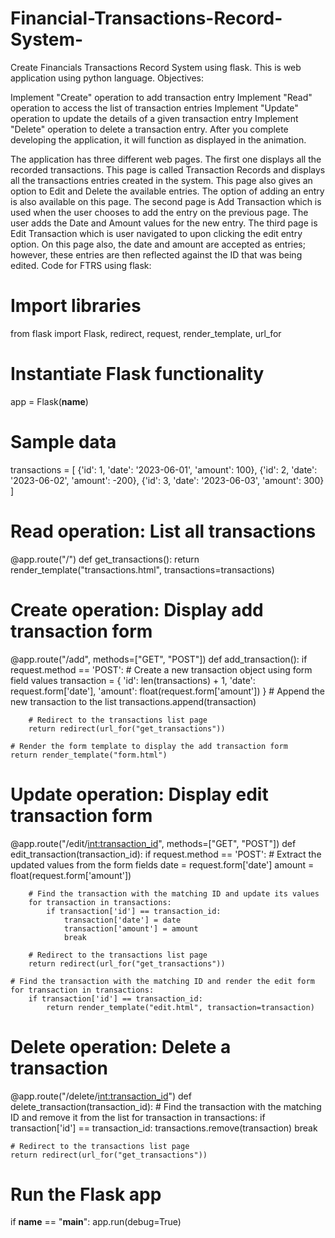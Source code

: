 # Financial-Transactions-Record-System-
Create Financials Transactions Record System using flask. This is web application using python language.
Objectives:

Implement "Create" operation to add transaction entry Implement "Read" operation to access the list of transaction entries Implement "Update" operation to update the details of a given transaction entry Implement "Delete" operation to delete a transaction entry. After you complete developing the application, it will function as displayed in the animation.

The application has three different web pages. The first one displays all the recorded transactions. This page is called Transaction Records and displays all the transactions entries created in the system. This page also gives an option to Edit and Delete the available entries. The option of adding an entry is also available on this page. The second page is Add Transaction which is used when the user chooses to add the entry on the previous page. The user adds the Date and Amount values for the new entry. The third page is Edit Transaction which is user navigated to upon clicking the edit entry option. On this page also, the date and amount are accepted as entries; however, these entries are then reflected against the ID that was being edited.
Code for FTRS using flask:
# Import libraries
from flask import Flask, redirect, request, render_template, url_for

# Instantiate Flask functionality
app = Flask(__name__)

# Sample data
transactions = [
    {'id': 1, 'date': '2023-06-01', 'amount': 100},
    {'id': 2, 'date': '2023-06-02', 'amount': -200},
    {'id': 3, 'date': '2023-06-03', 'amount': 300}
]

# Read operation: List all transactions
@app.route("/")
def get_transactions():
    return render_template("transactions.html", transactions=transactions)

# Create operation: Display add transaction form
@app.route("/add", methods=["GET", "POST"])
def add_transaction():
    if request.method == 'POST':
        # Create a new transaction object using form field values
        transaction = {
            'id': len(transactions) + 1,
            'date': request.form['date'],
            'amount': float(request.form['amount'])
        }
        # Append the new transaction to the list
        transactions.append(transaction)

        # Redirect to the transactions list page
        return redirect(url_for("get_transactions"))

    # Render the form template to display the add transaction form
    return render_template("form.html")

# Update operation: Display edit transaction form
@app.route("/edit/<int:transaction_id>", methods=["GET", "POST"])
def edit_transaction(transaction_id):
    if request.method == 'POST':
        # Extract the updated values from the form fields
        date = request.form['date']
        amount = float(request.form['amount'])

        # Find the transaction with the matching ID and update its values
        for transaction in transactions:
            if transaction['id'] == transaction_id:
                transaction['date'] = date
                transaction['amount'] = amount
                break

        # Redirect to the transactions list page
        return redirect(url_for("get_transactions"))

    # Find the transaction with the matching ID and render the edit form
    for transaction in transactions:
        if transaction['id'] == transaction_id:
            return render_template("edit.html", transaction=transaction)

# Delete operation: Delete a transaction
@app.route("/delete/<int:transaction_id>")
def delete_transaction(transaction_id):
    # Find the transaction with the matching ID and remove it from the list
    for transaction in transactions:
        if transaction['id'] == transaction_id:
            transactions.remove(transaction)
            break

    # Redirect to the transactions list page
    return redirect(url_for("get_transactions"))

# Run the Flask app
if __name__ == "__main__":
    app.run(debug=True)

